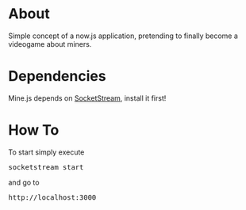 About
=====

Simple concept of a now.js application, pretending to finally become a videogame about miners.

Dependencies
============

Mine.js depends on [SocketStream]( https://github.com/socketstream/socketstream ), install it first!

How To
======

To start simply execute 

<pre>socketstream start</pre>

and go to

<pre>
http://localhost:3000
</pre>
